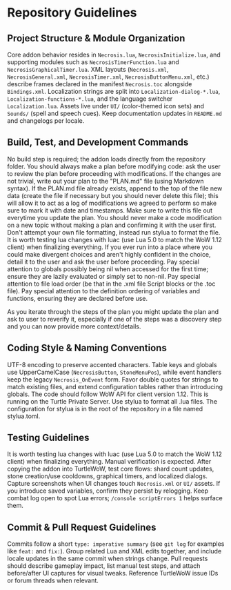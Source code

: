 # Repository Guidelines
## Project Structure & Module Organization
Core addon behavior resides in `Necrosis.lua`, `NecrosisInitialize.lua`, and supporting modules such as `NecrosisTimerFunction.lua` and `NecrosisGraphicalTimer.lua`. XML layouts (`Necrosis.xml`, `NecrosisGeneral.xml`, `NecrosisTimer.xml`, `NecrosisButtonMenu.xml`, etc.) describe frames declared in the manifest `Necrosis.toc` alongside `Bindings.xml`. Localization strings are split into `Localization-dialog-*.lua`, `Localization-functions-*.lua`, and the language switcher `Localization.lua`. Assets live under `UI/` (color-themed icon sets) and `Sounds/` (spell and speech cues). Keep documentation updates in `README.md` and changelogs per locale.

## Build, Test, and Development Commands
No build step is required; the addon loads directly from the repository folder. 
You should always make a plan before modifying code: ask the user to review the plan before proceeding with modifications. If the changes are not trivial, write out your plan to the "PLAN.md" file (using Markdown syntax).
If the PLAN.md file already exists, append to the top of the file new data (create the file if necessary but you should never delete this file); this will allow it to act as a log of modifications we agreed to perform so make sure to mark it with date and timestamps.  Make sure to write this file out everytime you update the plan.
You should never make a code modification on a new topic without making a plan and confirming it with the user first.
Don't attempt your own file formatting, instead run stylua to format the file.
It is worth testing lua changes with luac (use Lua 5.0 to match the WoW 1.12 client) when finalizing everything.
If you ever run into a place where you could make divergent choices and aren't highly confident in the choice, detail it to the user and ask the user before proceeding.
Pay special attention to globals possibly being nil when accessed for the first time; ensure they are lazily evaluated or simply set to non-nil.
Pay special attention to file load order (be that in the .xml file Script blocks or the .toc file).
Pay special attention to the definition ordering of variables and functions, ensuring they are declared before use.

As you iterate through the steps of the plan you might update the plan and ask to user to reverify it,
especially if one of the steps was a discovery step and you can now provide more context/details.

## Coding Style & Naming Conventions
UTF-8 encoding to preserve accented characters. Table keys and globals use UpperCamelCase (`NecrosisButton`, `StoneMenuPos`), while event handlers keep the legacy `Necrosis_OnEvent` form. Favor double quotes for strings to match existing files, and extend configuration tables rather than introducing globals.
The code should follow WoW API for client version 1.12.  This is running on the Turtle Private Server.
Use stylua to format all .lua files.  The configuration for stylua is in the root of the repository in a file named stylua.toml.

## Testing Guidelines
It is worth testing lua changes with luac (use Lua 5.0 to match the WoW 1.12 client) when finalizing everything.
Manual verification is expected. After copying the addon into TurtleWoW, test core flows: shard count updates, stone creation/use cooldowns, graphical timers, and localized dialogs. Capture screenshots when UI changes touch `Necrosis.xml` or `UI/` assets. If you introduce saved variables, confirm they persist by relogging. Keep combat log open to spot Lua errors; `/console scriptErrors 1` helps surface them.

## Commit & Pull Request Guidelines
Commits follow a short `type: imperative summary` (see `git log` for examples like `feat:` and `fix:`). Group related Lua and XML edits together, and include locale updates in the same commit when strings change. Pull requests should describe gameplay impact, list manual test steps, and attach before/after UI captures for visual tweaks. Reference TurtleWoW issue IDs or forum threads when relevant.
